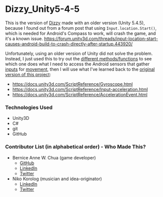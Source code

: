 # Dizzy_Unity5-4-5
This is the version of [Dizzy](https://github.com/BerniceChua/Dizzy) made with an older version (Unity 5.4.5), because I found out from a forum post that using `Input.location.Start()`, which is needed for Android's Compass to work, will crash the game, and it's a known issue.  <https://forum.unity3d.com/threads/input-location-start-causes-android-build-to-crash-directly-after-startup.443920/>

Unfortunately, using an older version of Unity did not solve the problem.  Instead, I just used this to try out the [different methods/functions](http://answers.unity3d.com/questions/464042/detect-android-device-movment.html) to see which one does what I need to access the Android sensors that gather [inputs](https://docs.unity3d.com/ScriptReference/Input.html) for [movement](http://answers.unity3d.com/questions/464042/detect-android-device-movment.html), then I will use what I've learned back to the [original version of this project](https://github.com/BerniceChua/Dizzy):
- <https://docs.unity3d.com/ScriptReference/Gyroscope.html>
- <https://docs.unity3d.com/ScriptReference/Input-acceleration.html>
- <https://docs.unity3d.com/ScriptReference/AccelerationEvent.html>

### Technologies Used
- Unity3D
- C#
- git
- GitHub

### Contributor List (in alphabetical order) - Who Made This?
- Bernice Anne W. Chua (game developer)
  - [GitHub](https://github.com/BerniceChua)
  - [LinkedIn](https://linkedin.com/in/bernicechua415)
  - [Twitter](https://twitter.com/ChuaBernice)
- Niko Korolog (musician and idea-originator)
  - [LinkedIn](https://www.linkedin.com/in/niko-korolog-64699834/)
  - [Twitter](https://twitter.com/nikokorolog)
